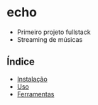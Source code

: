 # echo

- Primeiro projeto fullstack
- Streaming de músicas

## Índice

- [Instalação](#instalação)
- [Uso](#uso)
- [Ferramentas](#ferramentas)
